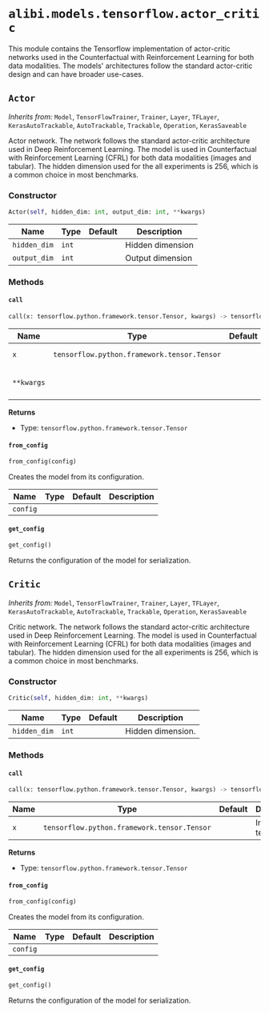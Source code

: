 # `alibi.models.tensorflow.actor_critic`

This module contains the Tensorflow implementation of actor-critic networks used in the Counterfactual with
Reinforcement Learning for both data modalities. The models' architectures follow the standard actor-critic design and
can have broader use-cases.

## `Actor`

_Inherits from:_ `Model`, `TensorFlowTrainer`, `Trainer`, `Layer`, `TFLayer`, `KerasAutoTrackable`, `AutoTrackable`, `Trackable`, `Operation`, `KerasSaveable`

Actor network. The network follows the standard actor-critic architecture used in Deep Reinforcement Learning.
The model is used in Counterfactual with Reinforcement Learning (CFRL) for both data modalities (images and
tabular). The hidden dimension used for the all experiments is 256, which is a common choice in most benchmarks.

### Constructor

```python
Actor(self, hidden_dim: int, output_dim: int, **kwargs)
```

| Name | Type | Default | Description |
| ---- | ---- | ------- | ----------- |
| `hidden_dim` | `int` |  | Hidden dimension |
| `output_dim` | `int` |  | Output dimension |

### Methods

#### `call`

```python
call(x: tensorflow.python.framework.tensor.Tensor, kwargs) -> tensorflow.python.framework.tensor.Tensor
```

| Name | Type | Default | Description |
| ---- | ---- | ------- | ----------- |
| `x` | `tensorflow.python.framework.tensor.Tensor` |  | Input tensor. |
| `**kwargs` |  |  | Other arguments. Not used. |

**Returns**
- Type: `tensorflow.python.framework.tensor.Tensor`

#### `from_config`

```python
from_config(config)
```

Creates the model from its configuration.

| Name | Type | Default | Description |
| ---- | ---- | ------- | ----------- |
| `config` |  |  |  |

#### `get_config`

```python
get_config()
```

Returns the configuration of the model for serialization.

## `Critic`

_Inherits from:_ `Model`, `TensorFlowTrainer`, `Trainer`, `Layer`, `TFLayer`, `KerasAutoTrackable`, `AutoTrackable`, `Trackable`, `Operation`, `KerasSaveable`

Critic network. The network follows the standard actor-critic architecture used in Deep Reinforcement Learning.
The model is used in Counterfactual with Reinforcement Learning (CFRL) for both data modalities (images and
tabular). The hidden dimension used for the all experiments is 256, which is a common choice in most benchmarks.

### Constructor

```python
Critic(self, hidden_dim: int, **kwargs)
```

| Name | Type | Default | Description |
| ---- | ---- | ------- | ----------- |
| `hidden_dim` | `int` |  | Hidden dimension. |

### Methods

#### `call`

```python
call(x: tensorflow.python.framework.tensor.Tensor, kwargs) -> tensorflow.python.framework.tensor.Tensor
```

| Name | Type | Default | Description |
| ---- | ---- | ------- | ----------- |
| `x` | `tensorflow.python.framework.tensor.Tensor` |  | Input tensor. |

**Returns**
- Type: `tensorflow.python.framework.tensor.Tensor`

#### `from_config`

```python
from_config(config)
```

Creates the model from its configuration.

| Name | Type | Default | Description |
| ---- | ---- | ------- | ----------- |
| `config` |  |  |  |

#### `get_config`

```python
get_config()
```

Returns the configuration of the model for serialization.
